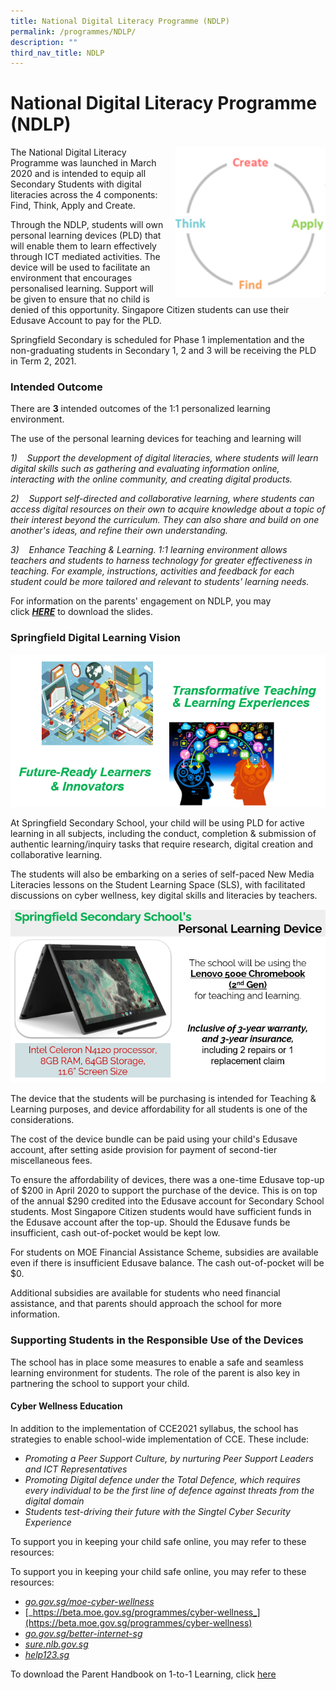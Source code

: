 ```yaml
---
title: National Digital Literacy Programme (NDLP)
permalink: /programmes/NDLP/
description: ""
third_nav_title: NDLP
---
```

# **National Digital Literacy Programme (NDLP)**


<img src="/images/download.png" style="width:240px;height:240px;margin-left:15px;" align = "right">
 
The National Digital Literacy Programme was launched in March 2020 and is intended to equip all Secondary Students with digital literacies across the 4 components: Find, Think, Apply and Create. 

Through the NDLP, students will own personal learning devices (PLD) that will enable them to learn effectively through ICT mediated activities. The device will be used to facilitate an environment that encourages personalised learning. Support will be given to ensure that no child is denied of this opportunity. Singapore Citizen students can use their Edusave Account to pay for the PLD.

Springfield Secondary is scheduled for Phase 1 implementation and the non-graduating students in Secondary 1, 2 and 3 will be receiving the PLD in Term 2, 2021.

### Intended Outcome

There are **3** intended outcomes of the 1:1 personalized learning environment. 

The use of the personal learning devices for teaching and learning will

_1)    Support the development of digital literacies, where students will learn digital skills such as gathering and evaluating information online, interacting with the online community, and creating digital products._

_2)    Support self-directed and collaborative learning, where students can access digital resources on their own to acquire knowledge about a topic of their interest beyond the curriculum. They can also share and build on one another's ideas, and refine their own understanding._

_3)    Enhance Teaching & Learning. 1:1 learning environment allows teachers and students to harness technology for greater effectiveness in teaching. For example, instructions, activities and feedback for each student could be more tailored and relevant to students' learning needs._

For information on the parents' engagement on NDLP, you may click [**_HERE_**](/files/NDLP%20-%20Briefing%20for%20Parents%20Website_Updated1.pdf) to download the slides.

### Springfield Digital Learning Vision

![](/images/Digital%20Learning%20Vision.png)

At Springfield Secondary School, your child will be using PLD for active learning in all subjects, including the conduct, completion & submission of authentic learning/inquiry tasks that require research, digital creation and collaborative learning.

The students will also be embarking on a series of self-paced New Media Literacies lessons on the Student Learning Space (SLS), with facilitated discussions on cyber wellness, key digital skills and literacies by teachers.

![](/images/PLD.png)

The device that the students will be purchasing is intended for Teaching & Learning purposes, and device affordability for all students is one of the considerations.

The cost of the device bundle can be paid using your child's Edusave account, after setting aside provision for payment of second-tier miscellaneous fees.

To ensure the affordability of devices, there was a one-time Edusave top-up of $200 in April 2020 to support the purchase of the device. This is on top of the annual $290 credited into the Edusave account for Secondary School students. Most Singapore Citizen students would have sufficient funds in the Edusave account after the top-up. Should the Edusave funds be insufficient, cash out-of-pocket would be kept low.

For students on MOE Financial Assistance Scheme, subsidies are available even if there is insufficient Edusave balance. The cash out-of-pocket will be $0.

Additional subsidies are available for students who need financial assistance, and that parents should approach the school for more information.

### Supporting Students in the Responsible Use of the Devices

The school has in place some measures to enable a safe and seamless learning environment for students. The role of the parent is also key in partnering the school to support your child.

#### Cyber Wellness Education

In addition to the implementation of CCE2021 syllabus, the school has strategies to enable school-wide implementation of CCE. These include: 

*   _Promoting a Peer Support Culture, by nurturing Peer Support Leaders and ICT Representatives_
*   _Promoting Digital defence under the Total Defence, which requires every individual to be the first line of defence against threats from the digital domain_
*   _Students test-driving their future with the Singtel Cyber Security Experience_

To support you in keeping your child safe online, you may refer to these resources:

To support you in keeping your child safe online, you may refer to these resources:

*   [_go.gov.sg/moe-cyber-wellness_](https://go.gov.sg/moe-cyber-wellness)
*   [_https://beta.moe.gov.sg/programmes/cyber-wellness_](https://beta.moe.gov.sg/programmes/cyber-wellness)
*   [_go.gov.sg/better-internet-sg_](https://go.gov.sg/better-internet-sg)
*   [_sure.nlb.gov.sg_](http://sure.nlb.gov.sg/)
*   [_help123.sg_](http://help123.sg/)

To download the Parent Handbook on 1-to-1 Learning, click [here](/files/Parent%20Handbook%20I%20on%201_1%20Learning.pdf)